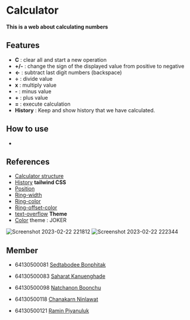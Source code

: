
# Calculator 

**This is a web about calculating numbers**

## Features

- **C** : clear all and start a new operation
- **+/-** : change the sign of the displayed value from positive to negative
- **←** : subtract last digit numbers (backspace)
- **÷** : divide value 
- **x** : multiply value
- **-** : minus value
- **+** : plus value
- **=** : execute calculation
- **History** : Keep and show history that we have calculated.

## How to use 
- 
## References
- [Calculator structure](https://www.youtube.com/watch?v=m1_ih43p24s )
- [History](https://www.youtube.com/watch?v=IM1RzqlX2JA)
**tailwind CSS**
- [Position](https://tailwindcss.com/docs/position#absolutely-positioning-elements) 
- [Ring-width](https://tailwindcss.com/docs/ring-width)
- [Ring-color](https://tailwindcss.com/docs/ring-color)
- [Ring-offset-color](https://tailwindcss.com/docs/ring-offset-color)
- [text-overflow](https://tailwindcss.com/docs/text-overflow)
**Theme**
- [Color](https://monkeytype.com/)
theme : JOKER

![Screenshot 2023-02-22 221812](https://user-images.githubusercontent.com/88131673/220668253-0ae62dcf-09c1-43d3-9a31-a5e047ce9c00.png)
![Screenshot 2023-02-22 222344](https://user-images.githubusercontent.com/88131673/220668523-5b414018-a0fd-48ad-9ecf-d008c7ffdea4.png)

## Member

- 64130500081 [Sedtabodee Bonphitak](https://github.com/PanSedtabodee)

- 64130500083 [Saharat Kanuenghade](https://github.com/KenMuey)

- 64130500098 [Natchanon Boonchu](https://github.com/NatchanonBoonchu) 

- 64130500118 [Chanakarn Ninlawat](https://github.com/Saiparnn)

- 64130500121 [Ramin Piyanuluk](https://github.com/Tiger4846)
